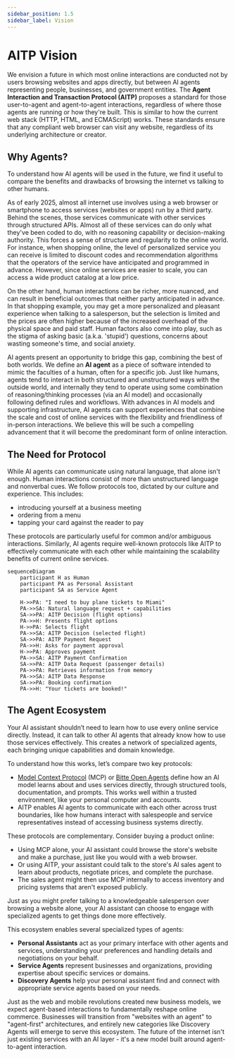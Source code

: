 ```yaml
---
sidebar_position: 1.5
sidebar_label: Vision
---
```


# AITP Vision

We envision a future in which most online interactions are conducted not by users browsing websites and apps directly, but between AI agents representing people, businesses, and government entities. The **Agent Interaction and Transaction Protocol (AITP)** proposes a standard for those user-to-agent and agent-to-agent interactions, regardless of where those agents are running or how they're built. This is similar to how the current web stack (HTTP, HTML, and ECMAScript) works. These standards ensure that any compliant web browser can visit any website, regardless of its underlying architecture or creator.

## Why Agents?

To understand how AI agents will be used in the future, we find it useful to compare the benefits and drawbacks of browsing the internet vs talking to other humans.

As of early 2025, almost all internet use involves using a web browser or smartphone to access services (websites or apps) run by a third party. Behind the scenes, those services communicate with other services through structured APIs. Almost all of these services can do only what they've been coded to do, with no reasoning capability or decision-making authority. This forces a sense of structure and regularity to the online world. For instance, when shopping online, the level of personalized service you can receive is limited to discount codes and recommendation algorithms that the operators of the service have anticipated and programmed in advance. However, since online services are easier to scale, you can access a wide product catalog at a low price.

On the other hand, human interactions can be richer, more nuanced, and can result in beneficial outcomes that neither party anticipated in advance. In that shopping example, you may get a more personalized and pleasant experience when talking to a salesperson, but the selection is limited and the prices are often higher because of the increased overhead of the physical space and paid staff. Human factors also come into play, such as the stigma of asking basic (a.k.a. 'stupid') questions, concerns about wasting someone's time, and social anxiety.

AI agents present an opportunity to bridge this gap, combining the best of both worlds. We define an **AI agent** as a piece of software intended to mimic the faculties of a human, often for a specific job. Just like humans, agents tend to interact in both structured and unstructured ways with the outside world, and internally they tend to operate using some combination of reasoning/thinking processes (via an AI model) and occasionally following defined rules and workflows. With advances in AI models and supporting infrastructure, AI agents can support experiences that combine the scale and cost of online services with the flexibility and friendliness of in-person interactions. We believe this will be such a compelling advancement that it will become the predominant form of online interaction.

## The Need for Protocol

While AI agents can communicate using natural language, that alone isn't enough. Human interactions consist of more than unstructured language and nonverbal cues. We follow protocols too, dictated by our culture and experience. This includes:
* introducing yourself at a business meeting
* ordering from a menu
* tapping your card against the reader to pay

These protocols are particularly useful for common and/or ambiguous interactions. Similarly, AI agents require well-known protocols like AITP to effectively communicate with each other while maintaining the scalability benefits of current online services.

```mermaid
sequenceDiagram
    participant H as Human
    participant PA as Personal Assistant
    participant SA as Service Agent
    
    H->>PA: "I need to buy plane tickets to Miami"
    PA->>SA: Natural language request + capabilities
    SA->>PA: AITP Decision (flight options)
    PA->>H: Presents flight options
    H->>PA: Selects flight
    PA->>SA: AITP Decision (selected flight)
    SA->>PA: AITP Payment Request
    PA->>H: Asks for payment approval
    H->>PA: Approves payment
    PA->>SA: AITP Payment Confirmation
    SA->>PA: AITP Data Request (passenger details)
    PA->>PA: Retrieves information from memory
    PA->>SA: AITP Data Response
    SA->>PA: Booking confirmation
    PA->>H: "Your tickets are booked!"
```

## The Agent Ecosystem

Your AI assistant shouldn’t need to learn how to use every online service directly.  Instead, it can talk to other AI agents that already know how to use those services effectively.  This creates a network of specialized agents, each bringing unique capabilities and domain knowledge.

To understand how this works, let’s compare two key protocols:

* [Model Context Protocol](https://modelcontextprotocol.io/) (MCP) or [Bitte Open Agents](https://docs.bitte.ai/agents) define how an AI model learns about and uses services directly, through structured tools, documentation, and prompts. This works well within a trusted environment, like your personal computer and accounts.
* AITP enables AI agents to communicate with each other across trust boundaries, like how humans interact with salespeople and service representatives instead of accessing business systems directly.

These protocols are complementary. Consider buying a product online:

* Using MCP alone, your AI assistant could browse the store's website and make a purchase, just like you would with a web browser.
* Or using AITP, your assistant could talk to the store's AI sales agent to learn about products, negotiate prices, and complete the purchase.
* The sales agent might then use MCP internally to access inventory and pricing systems that aren't exposed publicly.

Just as you might prefer talking to a knowledgeable salesperson over browsing a website alone, your AI assistant can choose to engage with specialized agents to get things done more effectively.

This ecosystem enables several specialized types of agents:

* **Personal Assistants** act as your primary interface with other agents and services, understanding your preferences and handling details and negotiations on your behalf.
* **Service Agents** represent businesses and organizations, providing expertise about specific services or domains.
* **Discovery Agents** help your personal assistant find and connect with appropriate service agents based on your needs.

Just as the web and mobile revolutions created new business models, we expect agent-based interactions to fundamentally reshape online commerce. Businesses will transition from "websites with an agent" to "agent-first" architectures, and entirely new categories like Discovery Agents will emerge to serve this ecosystem. The future of the internet isn't just existing services with an AI layer \- it's a new model built around agent-to-agent interaction.